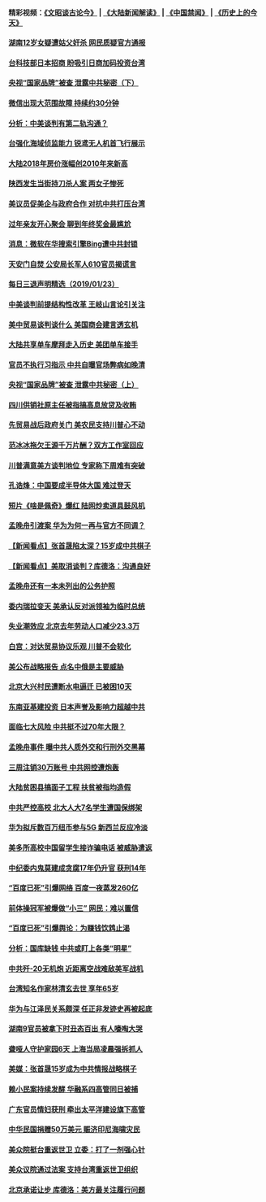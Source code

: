#### 精彩视频：[《文昭谈古论今》](https://github.com/gfw-breaker/wenzhao/blob/master/README.md?t=01240930) | [《大陆新闻解读》](https://github.com/gfw-breaker/ntdtv-comedy/blob/master/README.md?t=01240930) | [《中国禁闻》](https://github.com/gfw-breaker/ntdtv-news/blob/master/README.md?t=01240930) | [《历史上的今天》](https://github.com/gfw-breaker/today-in-history/blob/master/README.md?t=01240930) 

#### [湖南12岁女疑遭姑父奸杀 网民质疑官方通报](../pages/nsc413/n10998151.md?t=01240930) 

#### [台科技部日本招商 盼吸引日商加码投资台湾](../pages/nsc413/n10998564.md?t=01240930) 

#### [央视“国家品牌”被查 泄露中共秘密（下）](../pages/nsc413/n10997198.md?t=01240930) 

#### [微信出现大范围故障 持续约30分钟](../pages/nsc413/n10998110.md?t=01240930) 

#### [分析：中美谈判有第二轨沟通？](../pages/nsc413/n10997970.md?t=01240930) 

#### [台强化海域侦监能力 锐鸢无人机首飞行展示](../pages/nsc413/n10998202.md?t=01240930) 

#### [大陆2018年房价涨幅创2010年来新高](../pages/nsc413/n10997548.md?t=01240930) 

#### [陕西发生当街持刀杀人案 两女子惨死](../pages/nsc413/n10997934.md?t=01240930) 


#### [美议员促美企与政府合作 对抗中共打压台湾](../pages/nsc413/n10997722.md?t=01240930) 

#### [过年亲友开心聚会 聊到年终奖金最尴尬](../pages/nsc413/n10997778.md?t=01240930) 

#### [消息：微软在华搜索引擎Bing遭中共封锁](../pages/nsc413/n10997687.md?t=01240930) 

#### [天安门自焚 公安局长军人610官员揭谎言](../pages/nsc413/n10997098.md?t=01240930) 

#### [每日三退声明精选（2019/01/23）](../pages/nsc413/n10997726.md?t=01240930) 

#### [中美谈判前提结构性改革 王岐山言论引关注](../pages/nsc413/n10997693.md?t=01240930) 

#### [美中贸易谈判谈什么 美国商会建言透玄机](../pages/nsc413/n10997587.md?t=01240930) 

#### [大陆共享单车摩拜走入历史 美团单车接手](../pages/nsc413/n10997268.md?t=01240930) 

#### [官员不执行习指示 中共自曝官场弊病如晚清](../pages/nsc413/n10997305.md?t=01240930) 

#### [央视“国家品牌”被查 泄露中共秘密（上）](../pages/nsc413/n10997168.md?t=01240930) 

#### [四川供销社原主任被指搞高息放贷及收贿](../pages/nsc413/n10997336.md?t=01240930) 

#### [先贸易战后政府关门 美农民支持川普心不动](../pages/nsc413/n10997328.md?t=01240930) 

#### [范冰冰拖欠王源千万片酬？双方工作室回应](../pages/nsc413/n10997097.md?t=01240930) 

#### [川普满意美方谈判地位 专家称下周难有突破](../pages/nsc413/n10997361.md?t=01240930) 

#### [孔诰烽：中国要成半导体大国 难过登天](../pages/nsc413/n10997407.md?t=01240930) 

#### [短片《啥是佩奇》爆红 陆网炒卖道具鼓风机](../pages/nsc413/n10996950.md?t=01240930) 

#### [孟晚舟引渡案 华为为何一再与官方不同调？](../pages/nsc413/n10996914.md?t=01240930) 

#### [【新闻看点】张首晟陷太深？15岁成中共棋子](../pages/nsc413/n10997054.md?t=01240930) 

#### [【新闻看点】美取消谈判？库德洛：沟通良好](../pages/nsc413/n10997053.md?t=01240930) 

#### [孟晚舟还有一本未列出的公务护照](../pages/nsc413/n10997290.md?t=01240930) 

#### [委内瑞拉变天 美承认反对派领袖为临时总统](../pages/nsc413/n10997224.md?t=01240930) 

#### [失业潮效应 北京去年劳动人口减少23.3万](../pages/nsc413/n10996896.md?t=01240930) 

#### [白宫：对达贸易协议乐观 川普不会软化](../pages/nsc413/n10997065.md?t=01240930) 

#### [美公布战略报告 点名中俄是主要威胁](../pages/nsc413/n10996498.md?t=01240930) 

#### [北京大兴村民遭断水电逼迁 已被困10天](../pages/nsc413/n10997108.md?t=01240930) 

#### [东南亚基建投资 日本声誉及影响力超越中共](../pages/nsc413/n10997070.md?t=01240930) 

#### [面临七大风险 中共挺不过70年大限？](../pages/nsc413/n10996817.md?t=01240930) 

#### [孟晚舟事件 曝中共人质外交和行刑外交黑幕](../pages/nsc413/n10996956.md?t=01240930) 

#### [三周注销30万账号 中共网控遭炮轰](../pages/nsc413/n10996753.md?t=01240930) 

#### [大陆贫困县搞面子工程 扶贫被指均造假](../pages/nsc413/n10996829.md?t=01240930) 

#### [中共严控高校 北大人大7名学生遭国保绑架](../pages/nsc413/n10996854.md?t=01240930) 

#### [华为拟斥数百万纽币参与5G 新西兰反应冷淡](../pages/nsc413/n10996213.md?t=01240930) 

#### [美多所高校中国留学生接诈骗电话 被威胁遣返](../pages/nsc413/n10995485.md?t=01240930) 


#### [中纪委内鬼莫建成贪腐17年仍升官 获刑14年](../pages/nsc413/n10996389.md?t=01240930) 

#### [“百度已死”引爆网络 百度一夜蒸发260亿](../pages/nsc413/n10996211.md?t=01240930) 

#### [前体操冠军被爆做“小三” 网民：难以置信](../pages/nsc413/n10996266.md?t=01240930) 

#### [“百度已死”引爆舆论：为赚钱饮鸩止渴](../pages/nsc413/n10996385.md?t=01240930) 

#### [分析：国库缺钱  中共或盯上各类“明星”](../pages/nsc413/n10996086.md?t=01240930) 

#### [中共歼-20无机炮 近距离空战难敌美军战机](../pages/nsc413/n10996027.md?t=01240930) 

#### [台湾知名作家林清玄去世 享年65岁](../pages/nsc413/n10996039.md?t=01240930) 

#### [华为与江泽民关系颇深 任正非发迹史再被起底](../pages/nsc413/n10995752.md?t=01240930) 

#### [湖南9官员被拿下时丑态百出 有人嚎啕大哭](../pages/nsc413/n10995605.md?t=01240930) 

#### [聋哑人守护家园6天 上海当局凌晨强拆抓人](../pages/nsc413/n10995440.md?t=01240930) 

#### [美媒：张首晟15岁成为中共情报战略棋子](../pages/nsc413/n10995635.md?t=01240930) 

#### [赖小民案持续发酵 华融系四高管同日被捕](../pages/nsc413/n10995442.md?t=01240930) 

#### [广东官员情妇获刑 牵出太平洋建设旗下高管](../pages/nsc413/n10995374.md?t=01240930) 

#### [中华民国捐赠50万美元 赈济印尼海啸灾民](../pages/nsc413/n10995411.md?t=01240930) 

#### [美众院挺台重返世卫 立委：打了一剂强心针](../pages/nsc413/n10995377.md?t=01240930) 

#### [美众议院通过法案 支持台湾重返世卫组织](../pages/nsc413/n10995345.md?t=01240930) 

#### [北京承诺让步 库德洛：美方最关注履行问题](../pages/nsc413/n10995077.md?t=01240930) 

